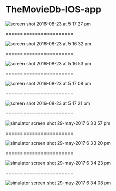 # TheMovieDb-IOS-app
![screen shot 2016-08-23 at 5 17 27 pm](https://cloud.githubusercontent.com/assets/12963000/17890801/c98fa62c-6955-11e6-94dd-abbe8d52783b.png)

=======================

![screen shot 2016-08-23 at 5 16 32 pm](https://cloud.githubusercontent.com/assets/12963000/17890802/ca4edeb6-6955-11e6-994b-c76c63925ecf.png)

=======================

![screen shot 2016-08-23 at 5 16 53 pm](https://cloud.githubusercontent.com/assets/12963000/17890803/caba98fe-6955-11e6-80d5-2b212455786a.png)

=======================

![screen shot 2016-08-23 at 5 17 08 pm](https://cloud.githubusercontent.com/assets/12963000/17890808/cea2a916-6955-11e6-9128-7216c4a4838e.png)

=======================

![screen shot 2016-08-23 at 5 17 21 pm](https://cloud.githubusercontent.com/assets/12963000/17890827/e99d836c-6955-11e6-8a53-32878f7a3820.png)

=======================

![simulator screen shot 29-may-2017 6 33 57 pm](https://cloud.githubusercontent.com/assets/12963000/26551508/951e4336-44a0-11e7-8689-16e8575344f4.png)

=======================

![simulator screen shot 29-may-2017 6 33 20 pm](https://cloud.githubusercontent.com/assets/12963000/26551510/9650c648-44a0-11e7-8ecb-fe05ebcbb897.png)

=======================

![simulator screen shot 29-may-2017 6 34 23 pm](https://cloud.githubusercontent.com/assets/12963000/26551520/9d7b5abe-44a0-11e7-8acc-6590c8fb6564.png)

=======================

![simulator screen shot 29-may-2017 6 34 08 pm](https://cloud.githubusercontent.com/assets/12963000/26551505/92d2d358-44a0-11e7-8306-e5a0081cdb89.png)
